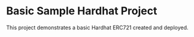 # Basic Sample Hardhat Project

This project demonstrates a basic Hardhat ERC721 created and deployed.
